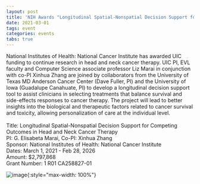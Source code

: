 ```yaml
---
layout: post
title: 'NIH Awards "Longitudinal Spatial-Nonspatial Decision Support for Competing Outcomes in Head and Neck Cancer Therapy"'
date: 2021-03-01
tags: event
categories: events
tabs: true
---
```


National Institutes of Health: National Cancer Institute has awarded UIC funding to continue research in head and neck cancer therapy.  UIC PI, EVL faculty and Computer Science associate professor Liz Marai in conjunction with co-PI Xinhua Zhang are joined by collaborators from the University of Texas MD Anderson Cancer Center (Dave Fuller, PI) and the University of Iowa (Guadalupe Canahuate, PI) to develop a longitudinal decision support tool to assist clinicians in selecting treatments that balance survival and side-effects responses to cancer therapy. The project will lead to better insights into the biological and therapeutic factors related to cancer survival and toxicity, allowing personalization of care at the individual level.<br><br>
Title: Longitudinal Spatial-Nonspatial Decision Support for Competing Outcomes in Head and Neck Cancer Therapy<br>
PI: G. Elisabeta Marai, Co-PI: Xinhua Zhang<br>
Sponsor: National Institutes of Health: National Cancer Institute<br>
Dates: March 1, 2021 - Feb 28, 2026<br>
Amount: $2,797,868<br>
Grant Number: 1 R01 CA258827-01

![image](https://www.evl.uic.edu/output/originals/r01_head&neck.png-srcw.jpg){:style="max-width: 100%"}


